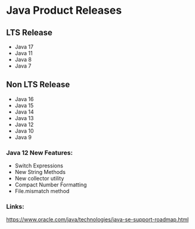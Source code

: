 # Java  Product Releases

## LTS Release
- Java 17
- Java 11
- Java 8
- Java 7

## Non LTS Release
- Java 16
- Java 15
- Java 14
- Java 13
- Java 12
- Java 10
- Java 9



### Java 12 New Features: 
- Switch Expressions
- New String Methods 
- New collector utility
- Compact Number Formatting
- File.mismatch method




### Links:
https://www.oracle.com/java/technologies/java-se-support-roadmap.html

